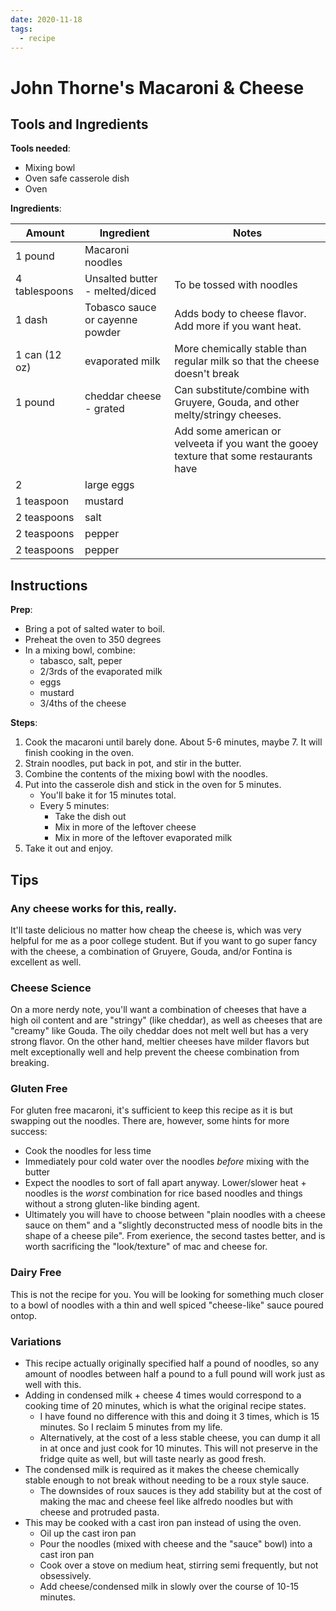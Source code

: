 ```yaml
---
date: 2020-11-18
tags:
  - recipe
---
```


# John Thorne's Macaroni & Cheese

## Tools and Ingredients

**Tools needed**:

- Mixing bowl
- Oven safe casserole dish
- Oven

**Ingredients**:

| Amount        | Ingredient                      | Notes                                                                                  |
| ------------- | ------------------------------- | -------------------------------------------------------------------------------------- |
| 1 pound       | Macaroni noodles                |                                                                                        |
| 4 tablespoons | Unsalted butter - melted/diced  | To be tossed with noodles                                                              |
| 1 dash        | Tobasco sauce or cayenne powder | Adds body to cheese flavor. Add more if you want heat.                                 |
| 1 can (12 oz) | evaporated milk                 | More chemically stable than regular milk so that the cheese doesn't break              |
| 1 pound       | cheddar cheese - grated         | Can substitute/combine with Gruyere, Gouda, and other melty/stringy cheeses.           |
|               |                                 | Add some american or velveeta if you want the gooey texture that some restaurants have |
| 2             | large eggs                      |                                                                                        |
| 1 teaspoon    | mustard                         |                                                                                        |
| 2 teaspoons   | salt                            |                                                                                        |
| 2 teaspoons   | pepper                          |                                                                                        |
| 2 teaspoons   | pepper                          |                                                                                        |

## Instructions

**Prep**:

- Bring a pot of salted water to boil.
- Preheat the oven to 350 degrees
- In a mixing bowl, combine:
  - tabasco, salt, peper
  - 2/3rds of the evaporated milk
  - eggs
  - mustard
  - 3/4ths of the cheese

**Steps**:

1. Cook the macaroni until barely done. About 5-6 minutes, maybe 7.
   It will finish cooking in the oven.
2. Strain noodles, put back in pot, and stir in the butter.
3. Combine the contents of the mixing bowl with the noodles.
4. Put into the casserole dish and stick in the oven for 5 minutes.
   - You'll bake it for 15 minutes total.
   - Every 5 minutes:
     - Take the dish out
     - Mix in more of the leftover cheese
     - Mix in more of the leftover evaporated milk
5. Take it out and enjoy.

## Tips

### Any cheese works for this, really.

It'll taste delicious no matter how cheap the cheese is, which was very helpful for me as a poor college student.
But if you want to go super fancy with the cheese, a combination of Gruyere, Gouda, and/or Fontina is excellent as well.

### Cheese Science

On a more nerdy note, you'll want a combination of cheeses that have a high oil content and are "stringy" (like cheddar), as well as cheeses that are "creamy" like Gouda.
The oily cheddar does not melt well but has a very strong flavor.
On the other hand, meltier cheeses have milder flavors but melt exceptionally well and help prevent the cheese combination from breaking.

### Gluten Free

For gluten free macaroni, it's sufficient to keep this recipe as it is but swapping out the noodles.
There are, however, some hints for more success:

- Cook the noodles for less time
- Immediately pour cold water over the noodles _before_ mixing with the butter
- Expect the noodles to sort of fall apart anyway.
  Lower/slower heat + noodles is the _worst_ combination for rice based noodles and things without a strong gluten-like binding agent.
- Ultimately you will have to choose between "plain noodles with a cheese sauce on them" and a "slightly deconstructed mess of noodle bits in the shape of a cheese pile".
  From exerience, the second tastes better, and is worth sacrificing the "look/texture" of mac and cheese for.

### Dairy Free

This is not the recipe for you.
You will be looking for something much closer to a bowl of noodles with a thin and well spiced "cheese-like" sauce poured ontop.

### Variations

- This recipe actually originally specified half a pound of noodles, so any amount of noodles between half a pound to a full pound will work just as well with this.
- Adding in condensed milk + cheese 4 times would correspond to a cooking time of 20 minutes, which is what the original recipe states.
  - I have found no difference with this and doing it 3 times, which is 15 minutes. So I reclaim 5 minutes from my life.
  - Alternatively, at the cost of a less stable cheese, you can dump it all in at once and just cook for 10 minutes. This will not preserve in the fridge quite as well, but will taste nearly as good fresh.
- The condensed milk is required as it makes the cheese chemically stable enough to not break without needing to be a roux style sauce.
  - The downsides of roux sauces is they add stability but at the cost of making the mac and cheese feel like alfredo noodles but with cheese and protruded pasta.
- This may be cooked with a cast iron pan instead of using the oven.
  - Oil up the cast iron pan
  - Pour the noodles (mixed with cheese and the "sauce" bowl) into a cast iron pan
  - Cook over a stove on medium heat, stirring semi frequently, but not obsessively.
  - Add cheese/condensed milk in slowly over the course of 10-15 minutes.
